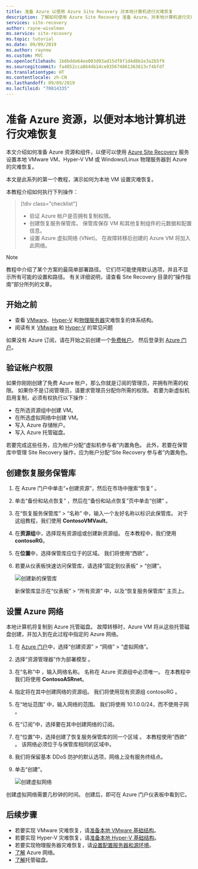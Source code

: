 ```yaml
---
title: 准备 Azure 以使用 Azure Site Recovery 对本地计算机进行灾难恢复
description: 了解如何使用 Azure Site Recovery 准备 Azure，对本地计算机进行灾难恢复。
services: site-recovery
author: rayne-wiselman
ms.service: site-recovery
ms.topic: tutorial
ms.date: 09/09/2019
ms.author: raynew
ms.custom: MVC
ms.openlocfilehash: 1b8bdde64ee003d93ad15df8f1d4d8b1e3a2b5f9
ms.sourcegitcommit: fa4852cca8644b14ce935674861363613cf4bfdf
ms.translationtype: HT
ms.contentlocale: zh-CN
ms.lasthandoff: 09/09/2019
ms.locfileid: "70814335"
---
```

# <a name="prepare-azure-resources-for-disaster-recovery-of-on-premises-machines"></a>准备 Azure 资源，以便对本地计算机进行灾难恢复

本文介绍如何准备 Azure 资源和组件，以便可以使用 [Azure Site Recovery](site-recovery-overview.md) 服务设置本地 VMware VM、Hyper-V VM 或 Windows/Linux 物理服务器到 Azure 的灾难恢复。

本文是此系列的第一个教程，演示如何为本地 VM 设置灾难恢复。 


本教程介绍如何执行下列操作：

> [!div class="checklist"]
> * 验证 Azure 帐户是否拥有复制权限。
> * 创建恢复服务保管库。 保管库保存 VM 和其他复制组件的元数据和配置信息。
> * 设置 Azure 虚拟网络 (VNet)。 在故障转移后创建的 Azure VM 将加入此网络。

> [!NOTE]
> 教程中介绍了某个方案的最简单部署路径。 它们尽可能使用默认选项，并且不显示所有可能的设置和路径。 有关详细说明，请查看 Site Recovery 目录的“操作指南”部分所列的文章。

## <a name="before-you-start"></a>开始之前

- 查看 [VMware](vmware-azure-architecture.md)、[Hyper-V](hyper-v-azure-architecture.md) 和[物理服务器](physical-azure-architecture.md)灾难恢复的体系结构。
- 阅读有关 [VMware](vmware-azure-common-questions.md) 和 [Hyper-V](hyper-v-azure-common-questions.md) 的常见问题

如果没有 Azure 订阅，请在开始之前创建一个[免费帐户](https://azure.microsoft.com/pricing/free-trial/)。 然后登录到 [Azure 门户](https://portal.azure.com)。


## <a name="verify-account-permissions"></a>验证帐户权限

如果你刚刚创建了免费 Azure 帐户，那么你就是订阅的管理员，并拥有所需的权限。 如果你不是订阅管理员，请要求管理员分配你所需的权限。 若要为新虚拟机启用复制，必须有权执行以下操作：

- 在所选资源组中创建 VM。
- 在所选虚拟网络中创建 VM。
- 写入 Azure 存储帐户。
- 写入 Azure 托管磁盘。

若要完成这些任务，应为帐户分配“虚拟机参与者”内置角色。 此外，若要在保管库中管理 Site Recovery 操作，应为帐户分配“Site Recovery 参与者”内置角色。


## <a name="create-a-recovery-services-vault"></a>创建恢复服务保管库

1. 在 Azure 门户中单击“+创建资源”，然后在市场中搜索“恢复”   。
2. 单击“备份和站点恢复”  ，然后在“备份和站点恢复”页中单击“创建”  。 
1. 在“恢复服务保管库”   > “名称”  中，输入一个友好名称以标识此保管库。 对于这组教程，我们使用 **ContosoVMVault**。
2. 在**资源组**中，选择现有资源组或创建新资源组。 在本教程中，我们使用 **contosoRG**。
3. 在**位置**中，选择保管库应位于的区域。 我们将使用“西欧”  。
4. 若要从仪表板快速访问保管库，请选择“固定到仪表板”   >   “创建”。

   ![创建新的保管库](./media/tutorial-prepare-azure/new-vault-settings.png)

   新保管库显示在“仪表板”   > “所有资源”  中，以及“恢复服务保管库”  主页上。

## <a name="set-up-an-azure-network"></a>设置 Azure 网络

本地计算机将复制到 Azure 托管磁盘。 故障转移时，Azure VM 将从这些托管磁盘创建，并加入到在此过程中指定的 Azure 网络。

1. 在 [Azure 门户](https://portal.azure.com)中，选择“创建资源”   >   “网络” >   “虚拟网络”。
2. 选择“资源管理器”作为部署模型  。
3. 在“名称”中  ，输入网络名称。 名称在 Azure 资源组中必须唯一。 在本教程中我们将使用 **ContosoASRnet**。
4. 指定将在其中创建网络的资源组。 我们将使用现有资源组 contosoRG  。
5. 在“地址范围”  中，输入网络的范围。 我们将使用 10.1.0.0/24，而不使用子网  。
6. 在“订阅”中，选择要在其中创建网络的订阅。 
7. 在“位置”中，选择创建了恢复服务保管库的同一个区域  。 本教程使用“西欧”  。 该网络必须位于与保管库相同的区域中。
8. 我们将保留基本 DDoS 防护的默认选项，网络上没有服务终结点。
9. 单击“创建”。 

   ![创建虚拟网络](media/tutorial-prepare-azure/create-network.png)

创建虚拟网络需要几秒钟的时间。 创建后，即可在 Azure 门户仪表板中看到它。




## <a name="next-steps"></a>后续步骤

- 若要实现 VMware 灾难恢复，请[准备本地 VMware 基础结构](tutorial-prepare-on-premises-vmware.md)。
- 若要实现 Hyper-V 灾难恢复，请[准备本地 Hyper-V 基础结构](hyper-v-prepare-on-premises-tutorial.md)。
- 若要实现物理服务器灾难恢复，请[设置配置服务器和源环境](physical-azure-disaster-recovery.md)。
- [了解](https://docs.microsoft.com/azure/virtual-network/virtual-networks-overview) Azure 网络。
- [了解](https://docs.microsoft.com/azure/virtual-machines/windows/managed-disks-overview)托管磁盘。
